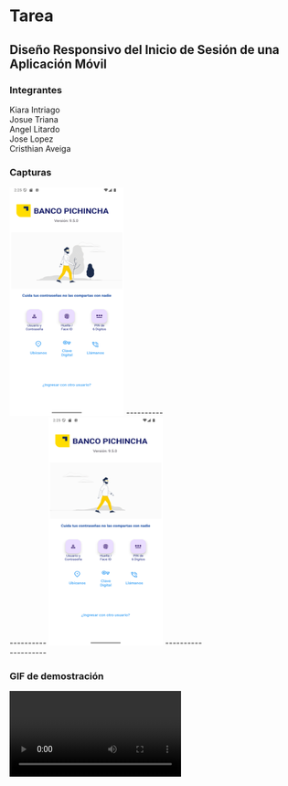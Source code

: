 # Tarea 
## Diseño Responsivo del Inicio de Sesión de una Aplicación Móvil
### Integrantes
Kiara Intriago  
Josue Triana  
Angel Litardo  
Jose Lopez  
Cristhian Aveiga

### Capturas
<img src="cap1.png" width="200" height="400">
----------<br>
----------
<img src="cap2.png" width="200" height="400">
----------<br>
----------

### GIF de demostración
![Demostración](grab.webm)
